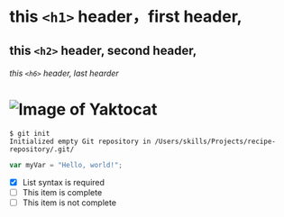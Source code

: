 # this `<h1>` header，first header,

## this `<h2>` header, second header,

###### this `<h6>` header, last hearder
# ![Image of Yaktocat](https://octodex.github.com/images/yaktocat.png)
```
$ git init
Initialized empty Git repository in /Users/skills/Projects/recipe-repository/.git/
```
``` javascript
var myVar = "Hello, world!";
```
- [x] List syntax is required
- [ ] This item is complete
- [ ] This item is not complete
